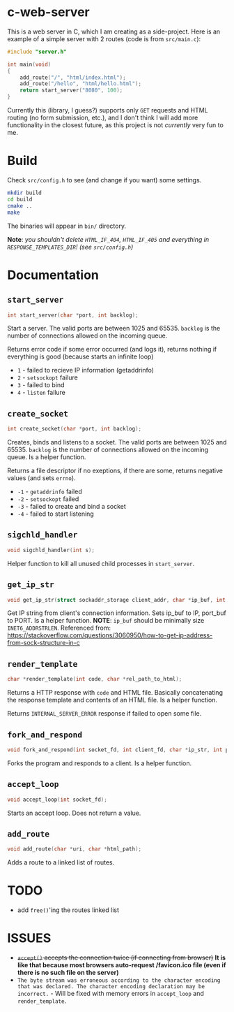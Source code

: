 # c-web-server
This is a web server in C, which I am creating as a side-project. Here is an example of a simple server with 2 routes (code is from `src/main.c`):

```c
#include "server.h"

int main(void)
{
    add_route("/", "html/index.html");
    add_route("/hello", "html/hello.html");
    return start_server("8080", 100);
}
```

Currently this (library, I guess?) supports only `GET` requests and HTML routing (no form submission, etc.), and I don't think I will add more functionality in the closest future, as this project is not *currently* very fun to me.

# Build

Check `src/config.h` to see (and change if you want) some settings.

```bash
mkdir build
cd build
cmake ..
make
```

The binaries will appear in `bin/` directory.

**Note**: *you shouldn't delete `HTML_IF_404`, `HTML_IF_405` and everything in `RESPONSE_TEMPLATES_DIR`! (see `src/config.h`)*

# Documentation

## `start_server`

```c
int start_server(char *port, int backlog);
```

Start a server. The valid ports are between 1025 and 65535. `backlog` is the number of connections allowed on the incoming queue.

Returns error code if some error occurred (and logs it), returns nothing if everything is good (because starts an infinite loop)

* `1` - failed to recieve IP information (getaddrinfo)
* `2` - `setsockopt` failure
* `3` - failed to bind
* `4` - `listen` failure

## `create_socket`

```c
int create_socket(char *port, int backlog);
```

Creates, binds and listens to a socket. The valid ports are between 1025 and 65535. `backlog` is the number of connections allowed on the incoming queue. Is a helper function.

Returns a file descriptor if no exeptions, if there are some, returns negative values (and sets `errno`).

* `-1` - `getaddrinfo` failed
* `-2` - `setsockopt` failed
* `-3` - failed to create and bind a socket
* `-4` - failed to start listening

## `sigchld_handler`

```c
void sigchld_handler(int s);
```

Helper function to kill all unused child processes in `start_server`.

## `get_ip_str`

```c
void get_ip_str(struct sockaddr_storage client_addr, char *ip_buf, int *port_buf);
```

Get IP string from client's connection information. Sets ip_buf to IP, port_buf to PORT. Is a helper function.
**NOTE**: `ip_buf` should be minimally size `INET6_ADDRSTRLEN`.
Referenced from: https://stackoverflow.com/questions/3060950/how-to-get-ip-address-from-sock-structure-in-c

## `render_template`

```c
char *render_template(int code, char *rel_path_to_html);
```

Returns a HTTP response with `code` and HTML file. Basically concatenating the response template and contents of an HTML file. Is a helper function.

Returns `INTERNAL_SERVER_ERROR` response if failed to open some file.

## `fork_and_respond`

```c
void fork_and_respond(int socket_fd, int client_fd, char *ip_str, int port);
```

Forks the program and responds to a client. Is a helper function.

## `accept_loop`

```c
void accept_loop(int socket_fd);
```

Starts an accept loop. Does not return a value.

## `add_route`

```c
void add_route(char *uri, char *html_path);
```

Adds a route to a linked list of routes.

# TODO
- add `free()`'ing the routes linked list

# ISSUES
- ~~`accept()` accepts the connection twice (if connecting from browser)~~ **It is like that because most browsers auto-request /favicon.ico file (even if there is no such file on the server)**
- `The byte stream was erroneous according to the character encoding that was declared. The character encoding declaration may be incorrect.` - Will be fixed with memory errors in `accept_loop` and `render_template`.